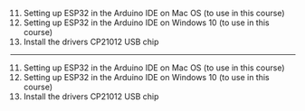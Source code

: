 11. Setting up ESP32 in the Arduino IDE on Mac OS (to use in this course)
12. Setting up ESP32 in the Arduino IDE on Windows 10 (to use in this course)
13. Install the drivers CP21012 USB chip

---

11. Setting up ESP32 in the Arduino IDE on Mac OS (to use in this course)
12. Setting up ESP32 in the Arduino IDE on Windows 10 (to use in this course)
13. Install the drivers CP21012 USB chip
